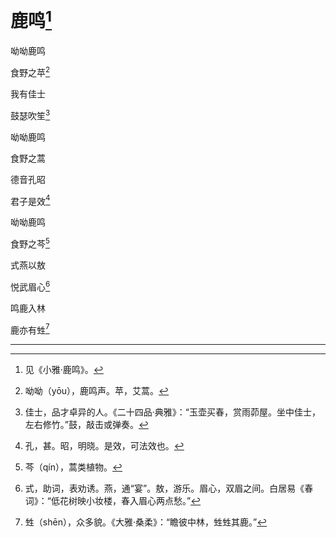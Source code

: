    

# 鹿鸣[^1]

呦呦鹿鸣

食野之苹[^2]

我有佳士

鼓瑟吹笙[^3]

呦呦鹿鸣

食野之蒿

德音孔昭

君子是效[^4]

呦呦鹿鸣

食野之芩[^5]

式燕以敖

悦武眉心[^6]

鸣鹿入林

鹿亦有甡[^7]

* * *

[^1]: 见《小雅·鹿鸣》。
[^2]: 呦呦（yōu），鹿鸣声。苹，艾蒿。
[^3]: 佳士，品才卓异的人。《二十四品·典雅》：“玉壶买春，赏雨茆屋。坐中佳士，左右修竹。”鼓，敲击或弹奏。
[^4]: 孔，甚。昭，明晓。是效，可法效也。
[^5]: 芩（qín），蒿类植物。
[^6]: 式，助词，表劝诱。燕，通“宴”。敖，游乐。眉心，双眉之间。白居易《春词》：“低花树映小妆楼，春入眉心两点愁。”
[^7]: 甡（shēn），众多貌。《大雅·桑柔》：“瞻彼中林，甡甡其鹿。”